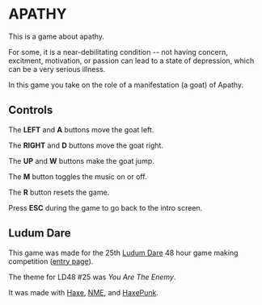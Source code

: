 # APATHY

This is a game about apathy.

For some, it is a near-debilitating condition -- not having concern, excitment,
motivation, or passion can lead to a state of depression, which can be a very
serious illness.

In this game you take on the role of a manifestation (a goat) of Apathy.


## Controls

The __LEFT__ and __A__ buttons move the goat left.

The __RIGHT__ and __D__ buttons move the goat right.

The __UP__ and __W__ buttons make the goat jump.

The __M__ button toggles the music on or off.

The __R__ button resets the game.

Press __ESC__ during the game to go back to the intro screen.


## Ludum Dare

This game was made for the 25th [Ludum Dare](http://ludumdare.com) 48 hour game making competition ([entry page](http://www.ludumdare.com/compo/ludum-dare-25/?action=preview&uid=7263)).

The theme for LD48 #25 was _You Are The Enemy_.

It was made with [Haxe](http://haxe.org), [NME](http://haxenme.org), and [HaxePunk](http://haxepunk.com).